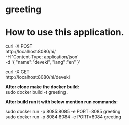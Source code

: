 # greeting
# How to use this application.
curl -X POST \
  http://localhost:8080/hi/ \
  -H 'Content-Type: application/json' \
  -d '{
	"name":"deveki",
	"lang":"en"
}'



curl -X GET \
  http://localhost:8080/hi/deveki


<b>After clone make the docker build:</b><br>
sudo docker build -t greeting .

<b>After build run it with below mention run commands:</b>

sudo docker run -p 8085:8085 -e PORT=8085 greeting
<br>
sudo docker run -p 8084:8084 -e PORT=8084 greeting
